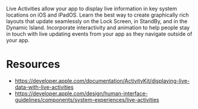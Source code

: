 Live Activities allow your app to display live information in key system locations on iOS and iPadOS. Learn the best way to create graphically rich layouts that update seamlessly on the Lock Screen, in StandBy, and in the Dynamic Island. Incorporate interactivity and animation to help people stay in touch with live updating events from your app as they navigate outside of your app.

# Resources
* https://developer.apple.com/documentation/ActivityKit/displaying-live-data-with-live-activities
* https://developer.apple.com/design/human-interface-guidelines/components/system-experiences/live-activities
